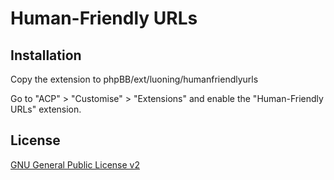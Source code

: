 # Human-Friendly URLs

## Installation

Copy the extension to phpBB/ext/luoning/humanfriendlyurls

Go to "ACP" > "Customise" > "Extensions" and enable the "Human-Friendly URLs" extension.

## License

[GNU General Public License v2](license.txt)
